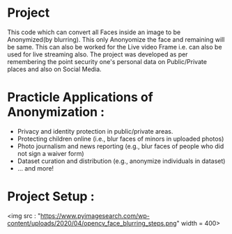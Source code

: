 Project
============================================================================================
This code which can convert all Faces inside an image to be Anonymized(by blurring). This only Anonyomize the face and remaining will be same. This can also be worked for the Live video Frame i.e. can also be used for live streaming also. The project was developed as per remembering the point security one's personal data on Public/Private places and also on Social Media.

Practicle Applications of Anonymization : 
============================================================================================
- Privacy and identity protection in public/private areas.
- Protecting children online (i.e., blur faces of minors in uploaded photos)
- Photo journalism and news reporting (e.g., blur faces of people who did not sign a waiver form)
- Dataset curation and distribution (e.g., anonymize individuals in dataset)
- … and more!

Project Setup : 
============================================================================================
<img src : "https://www.pyimagesearch.com/wp-content/uploads/2020/04/opencv_face_blurring_steps.png" width = 400>
